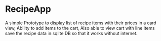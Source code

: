 # RecipeApp

A simple Prototype to display list of recipe items with their prices in a card view,
Ability to add items to the cart, Also able to view cart with line items
save the recipe data in sqlite DB so that it works without internet.
